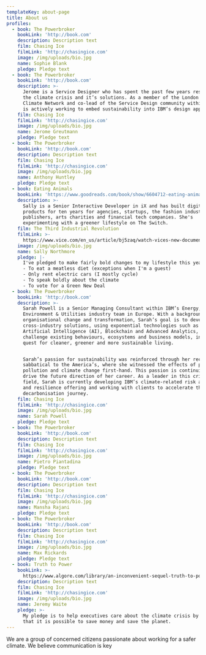 ```yaml
---
templateKey: about-page
title: About us
profiles:
  - book: The Powerbroker
    bookLink: 'http://book.com'
    description: Description text
    film: Chasing Ice
    filmLink: 'http://chasingice.com'
    image: /img/uploads/bio.jpg
    name: Sophie Blank
    pledge: Pledge text
  - book: The Powerbroker
    bookLink: 'http://book.com'
    description: >-
      Jerome is a Service Designer who has spent the past few years researching
      the climate crisis and it’s solutions. As a member of the London Design +
      Climate Network and co-lead of the Service Design community within IBM, he
      is actively working to embed sustainability into IBM’s design approach.
    film: Chasing Ice
    filmLink: 'http://chasingice.com'
    image: /img/uploads/bio.jpg
    name: Jerome Greutmann
    pledge: Pledge text
  - book: The Powerbroker
    bookLink: 'http://book.com'
    description: Description text
    film: Chasing Ice
    filmLink: 'http://chasingice.com'
    image: /img/uploads/bio.jpg
    name: Anthony Huntley
    pledge: Pledge text
  - book: Eating Animals
    bookLink: 'https://www.goodreads.com/book/show/6604712-eating-animals'
    description: >-
      Sally is a Senior Interactive Developer in iX and has built digital
      products for ten years for agencies, startups, the fashion industry,
      publishers, arts charities and financial tech companies. She's
      experimenting with a greener lifestyle on The Switch.
    film: The Third Industrial Revolution
    filmLink: >-
      https://www.vice.com/en_us/article/bj5zaq/watch-vices-new-documentary-the-third-industrial-revolution-a-radical-new-sharing-economy
    image: /img/uploads/bio.jpg
    name: Sally Northmore
    pledge: |-
      I've pledged to make fairly bold changes to my lifestyle this year:
      - To eat a meatless diet (exceptions when I'm a guest)
      - Only rent electric cars (I mostly cycle)
      - To speak boldly about the climate
      - To vote for a Green New Deal
  - book: The Powerbroker
    bookLink: 'http://book.com'
    description: >-
      Sarah Powell is a Senior Managing Consultant within IBM’s Energy,
      Environment & Utilities industry team in Europe. With a background in
      organisational change and transformation, Sarah’s goal is to develop
      cross-industry solutions, using exponential technologies such as
      Artificial Intelligence (AI), Blockchain and Advanced Analytics, to
      challenge existing behaviours, ecosystems and business models, in the
      quest for cleaner, greener and more sustainable living.


      Sarah’s passion for sustainability was reinforced through her recent
      sabbatical to the America’s, where she witnessed the effects of plastic
      pollution and climate change first-hand. This passion is continuing to
      drive the future direction of her career. As a leader in this critical
      field, Sarah is currently developing IBM’s climate-related risk analysis
      and resilience offering and working with clients to accelerate their
      decarbonisation journey.
    film: Chasing Ice
    filmLink: 'http://chasingice.com'
    image: /img/uploads/bio.jpg
    name: Sarah Powell
    pledge: Pledge text
  - book: The Powerbroker
    bookLink: 'http://book.com'
    description: Description text
    film: Chasing Ice
    filmLink: 'http://chasingice.com'
    image: /img/uploads/bio.jpg
    name: Pietro Piantadina
    pledge: Pledge text
  - book: The Powerbroker
    bookLink: 'http://book.com'
    description: Description text
    film: Chasing Ice
    filmLink: 'http://chasingice.com'
    image: /img/uploads/bio.jpg
    name: Mansha Rajani
    pledge: Pledge text
  - book: The Powerbroker
    bookLink: 'http://book.com'
    description: Description text
    film: Chasing Ice
    filmLink: 'http://chasingice.com'
    image: /img/uploads/bio.jpg
    name: Max Rickards
    pledge: Pledge text
  - book: Truth to Power
    bookLink: >-
      https://www.algore.com/library/an-inconvenient-sequel-truth-to-power-a39b1050-d846-4b9e-a4e7-3b5fd6bb6b03
    description: Description text
    film: Chasing Ice
    filmLink: 'http://chasingice.com'
    image: /img/uploads/bio.jpg
    name: Jeremy Waite
    pledge: >-
      My pledge is to help executives care about the climate crisis by showing
      that it is possible to save money and save the planet.
---
```


We are a group of concerned citizens passionate about working for a safer climate. We believe communication is key
